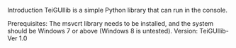 Introduction
TeiGUIlib is a simple Python library that can run in the console.

Prerequisites:
The msvcrt library needs to be installed, and the system should be Windows 7 or above (Windows 8 is untested).
Version: TeiGUIlib-Ver 1.0
